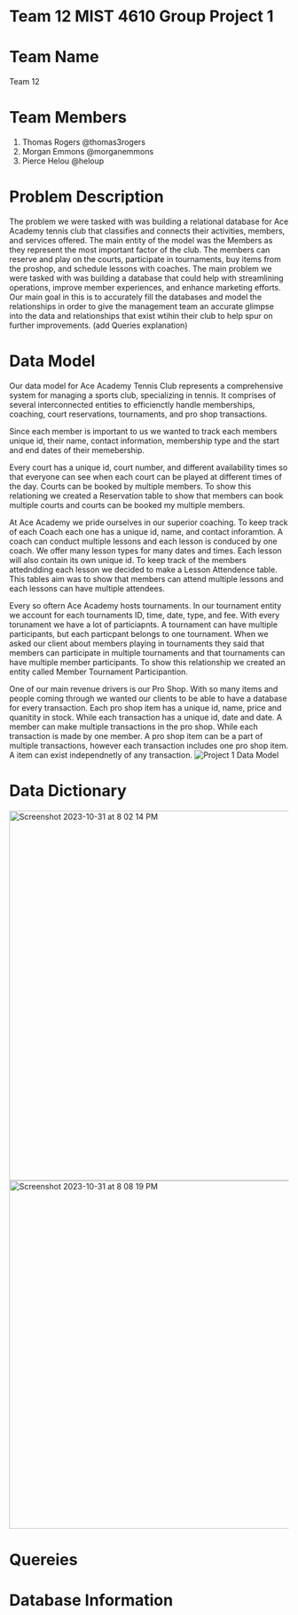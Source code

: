 # Team 12 MIST 4610 Group Project 1 
# Team Name 
Team 12 
# Team Members
1. Thomas Rogers @thomas3rogers
2. Morgan Emmons @morganemmons
3. Pierce Helou @heloup
# Problem Description
The problem we were tasked with was building a relational database for Ace Academy tennis club that classifies and connects their activities, members, and services offered. The main entity of the model was the Members as they represent the most important factor of the club. The members can reserve and play on the courts, participate in tournaments, buy items from the proshop, and schedule lessons with coaches. The main problem we were tasked with was building a database that could help with streamlining operations, improve member experiences, and enhance marketing efforts. Our main goal in this is to accurately fill the databases and model the relationships in order to give the management team an accurate glimpse into the data and relationships that exist wtihin their club to help spur on further improvements. (add Queries explanation)
# Data Model
Our data model for Ace Academy Tennis Club represents a comprehensive system for managing a sports club, specializing in tennis. It comprises of several interconnected entities to efficienctly handle memberships, coaching, court reservations, tournaments, and pro shop transactions. 

Since each member is important to us we wanted to track each members unique id, their name, contact information, membership type and the start and end dates of their memebership. 

Every court has a unique id, court number, and different availability times so that everyone can see when each court can be played at different times of the day. Courts can be booked by multiple members. To show this relationing we created a Reservation table to show that members can book multiple courts and courts can be booked my multiple members.

At Ace Academy we pride ourselves in our superior coaching. To keep track of each Coach each one has a unique id, name, and contact inforamtion. A coach can conduct multiple lessons and each lesson is conduced by one coach. We offer many lesson types for many dates and times. Each lesson will also contain its own unique id. To keep track of the members attedndding each lesson we decided to make a Lesson Attendence table. This tables aim was to show that members can attend multiple lessons and each lessons can have multiple attendees.

Every so oftern Ace Academy hosts tournaments. In our tournament entity we account for each tournaments ID, time, date, type, and fee. With every torunament we have a lot of particiapnts. A tournament can have multiple participants, but each particpant belongs to one tournament. When we asked our client about members playing in tournaments they said that members can participate in multiple tournaments and that tournaments can have multiple member participants. To show this relationship we created an entity called Member Tournament Participantion.

One of our main revenue drivers is our Pro Shop. With so many items and people coming through we wanted our clients to be able to have a database for every transaction. Each pro shop item has a unique id, name, price and quanitity in stock. While each transaction has a unique id, date and date. A member can make multiple transactions in the pro shop. While each transaction is made by one member. A pro shop item can be a part of multiple transactions, however each transaction includes one pro shop item. A item can exist independnetly of any transaction.
![Project 1 Data Model](https://github.com/heloup/Ace-Academy-/assets/148258150/07573c48-7abd-46ff-8e8b-8653748532bd)

# Data Dictionary
<img width="666" alt="Screenshot 2023-10-31 at 8 02 14 PM" src="https://github.com/heloup/Ace-Academy-/assets/148908686/b3e2d6b1-4d23-4ded-a245-7f3d7cf8efa1">

<img width="627" alt="Screenshot 2023-10-31 at 8 08 19 PM" src="https://github.com/heloup/Ace-Academy-/assets/148908686/ccc84c36-5644-4142-aec0-e1cdc1784d35">


# Quereies
# Database Information
